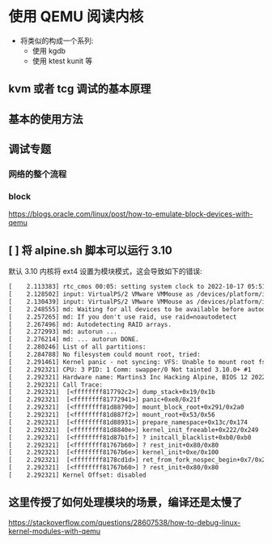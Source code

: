 # 使用 QEMU 阅读内核


- 将类似的构成一个系列:
  - 使用 kgdb
  - 使用 ktest kunit 等

## kvm 或者 tcg 调试的基本原理

## 基本的使用方法

## 调试专题

### 网络的整个流程

### block
https://blogs.oracle.com/linux/post/how-to-emulate-block-devices-with-qemu

## [ ] 将 alpine.sh 脚本可以运行 3.10

默认 3.10 内核将 ext4 设置为模块模式，这会导致如下的错误:
```txt
[    2.113383] rtc_cmos 00:05: setting system clock to 2022-10-17 05:51:57 UTC (1665985917)
[    2.128502] input: VirtualPS/2 VMware VMMouse as /devices/platform/i8042/serio1/input/input2
[    2.130439] input: VirtualPS/2 VMware VMMouse as /devices/platform/i8042/serio1/input/input3
[    2.248555] md: Waiting for all devices to be available before autodetect
[    2.257265] md: If you don't use raid, use raid=noautodetect
[    2.267496] md: Autodetecting RAID arrays.
[    2.272993] md: autorun ...
[    2.276214] md: ... autorun DONE.
[    2.280246] List of all partitions:
[    2.284788] No filesystem could mount root, tried:
[    2.291461] Kernel panic - not syncing: VFS: Unable to mount root fs on unknown-block(0,0)
[    2.292321] CPU: 3 PID: 1 Comm: swapper/0 Not tainted 3.10.0+ #1
[    2.292321] Hardware name: Martins3 Inc Hacking Alpine, BIOS 12 2022-2-2
[    2.292321] Call Trace:
[    2.292321]  [<ffffffff817792c2>] dump_stack+0x19/0x1b
[    2.292321]  [<ffffffff81772941>] panic+0xe8/0x21f
[    2.292321]  [<ffffffff81d88790>] mount_block_root+0x291/0x2a0
[    2.292321]  [<ffffffff81d887f2>] mount_root+0x53/0x56
[    2.292321]  [<ffffffff81d88931>] prepare_namespace+0x13c/0x174
[    2.292321]  [<ffffffff81d8840e>] kernel_init_freeable+0x222/0x249
[    2.292321]  [<ffffffff81d87b1f>] ? initcall_blacklist+0xb0/0xb0
[    2.292321]  [<ffffffff81767b60>] ? rest_init+0x80/0x80
[    2.292321]  [<ffffffff81767b6e>] kernel_init+0xe/0x100
[    2.292321]  [<ffffffff8178cd1d>] ret_from_fork_nospec_begin+0x7/0x21
[    2.292321]  [<ffffffff81767b60>] ? rest_init+0x80/0x80
[    2.292321] Kernel Offset: disabled
```

## 这里传授了如何处理模块的场景，编译还是太慢了
https://stackoverflow.com/questions/28607538/how-to-debug-linux-kernel-modules-with-qemu
